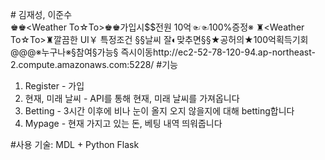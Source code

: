 #<WeatherToTo> 김재성, 이준수<br>
♚♚<Weather To☆To>♚♚가입시$$전원 10억☜☜100%증정※ ♜<Weather To☆To>♜깔끔한 UI￥ 특정조건 §§날씨 잘◐맞추면§§★공허의★100억획득기회@@@※누구나※§참여§가능§ 즉시이동http://ec2-52-78-120-94.ap-northeast-2.compute.amazonaws.com:5228/
#기능<br>
1. Register - 가입
2. 현재, 미래 날씨 - API를 통해 현재, 미래 날씨를 가져옵니다
3. Betting - 3시간 이후에 비나 눈이 올지 오지 않을지에 대해 betting합니다
4. Mypage - 현재 가지고 있는 돈, 베팅 내역 띄워줍니다

#사용 기술: MDL + Python Flask
